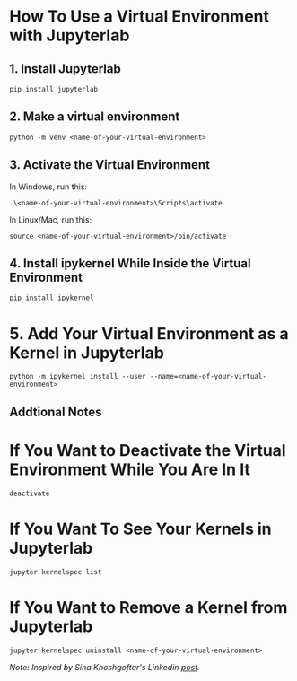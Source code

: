 # How To Use a Virtual Environment with Jupyterlab

## 1. Install Jupyterlab

```
pip install jupyterlab   
```

## 2. Make a virtual environment

```
python -m venv <name-of-your-virtual-environment>   
```

## 3. Activate the Virtual Environment

In Windows, run this:
```
.\<name-of-your-virtual-environment>\Scripts\activate
```

In Linux/Mac, run this:
```
source <name-of-your-virtual-environment>/bin/activate  
```
## 4. Install ipykernel **While Inside the Virtual Environment**

```
pip install ipykernel     
```
# 5. Add Your Virtual Environment as a Kernel in Jupyterlab

```
python -m ipykernel install --user --name=<name-of-your-virtual-environment>
```

## Addtional Notes

# If You Want to Deactivate the Virtual Environment While You Are In It

```
deactivate
```

# If You Want To See Your Kernels in Jupyterlab

```
jupyter kernelspec list
```

# If You Want to Remove a Kernel from Jupyterlab

```
jupyter kernelspec uninstall <name-of-your-virtual-environment>
```

_Note: Inspired by Sina Khoshgoftar's Linkedin [post](https://www.linkedin.com/pulse/how-use-virtual-environment-inside-jupyter-lab-sina-khoshgoftar/)._
